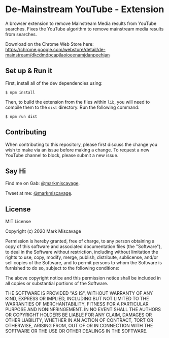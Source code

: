 # De-Mainstream YouTube - Extension

A browser extension to remove Mainstream Media results from YouTube searches. Fixes the YouTube algorithm to remove mainstream media results from searches.

Download on the Chrome Web Store here: https://chrome.google.com/webstore/detail/de-mainstream/dkcdmdpcapjlaoioeenamjdanpeehjan

## Set up & Run it

First, install all of the dev dependencies using:
```
$ npm install
```

Then, to build the extension from the files within `lib`, you will need to compile them to the `dist` directory.
Run the following command:
```
$ npm run dist
```

## Contributing

When contributing to this repository, please first discuss the change you wish to make via an issue before making a change. To request a new YouTube channel to block, please submit a new issue.

## Say Hi

Find me on Gab: [@markmiscavage](https://gab.com/markmiscavage).

Tweet at me: [@markmiscavage](https://twitter.com/markmiscavage).

## License

MIT License

Copyright (c) 2020 Mark Miscavage

Permission is hereby granted, free of charge, to any person obtaining a copy
of this software and associated documentation files (the "Software"), to deal
in the Software without restriction, including without limitation the rights
to use, copy, modify, merge, publish, distribute, sublicense, and/or sell
copies of the Software, and to permit persons to whom the Software is
furnished to do so, subject to the following conditions:

The above copyright notice and this permission notice shall be included in all
copies or substantial portions of the Software.

THE SOFTWARE IS PROVIDED "AS IS", WITHOUT WARRANTY OF ANY KIND, EXPRESS OR
IMPLIED, INCLUDING BUT NOT LIMITED TO THE WARRANTIES OF MERCHANTABILITY,
FITNESS FOR A PARTICULAR PURPOSE AND NONINFRINGEMENT. IN NO EVENT SHALL THE
AUTHORS OR COPYRIGHT HOLDERS BE LIABLE FOR ANY CLAIM, DAMAGES OR OTHER
LIABILITY, WHETHER IN AN ACTION OF CONTRACT, TORT OR OTHERWISE, ARISING FROM,
OUT OF OR IN CONNECTION WITH THE SOFTWARE OR THE USE OR OTHER DEALINGS IN THE
SOFTWARE.